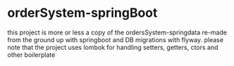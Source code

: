 # orderSystem-springBoot
this project is more or less a copy of the ordersSystem-springdata re-made from the ground up with springboot and DB migrations with flyway. please note that the project uses lombok for handling setters, getters, ctors and other boilerplate
